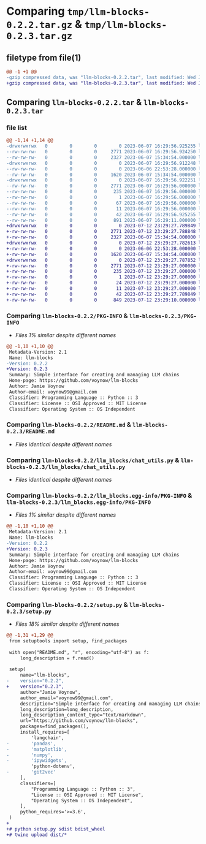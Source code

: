# Comparing `tmp/llm-blocks-0.2.2.tar.gz` & `tmp/llm-blocks-0.2.3.tar.gz`

## filetype from file(1)

```diff
@@ -1 +1 @@
-gzip compressed data, was "llm-blocks-0.2.2.tar", last modified: Wed Jun  7 16:29:56 2023, max compression
+gzip compressed data, was "llm-blocks-0.2.3.tar", last modified: Wed Jul 12 23:29:27 2023, max compression
```

## Comparing `llm-blocks-0.2.2.tar` & `llm-blocks-0.2.3.tar`

### file list

```diff
@@ -1,14 +1,14 @@
-drwxrwxrwx   0        0        0        0 2023-06-07 16:29:56.925255 llm-blocks-0.2.2/
--rw-rw-rw-   0        0        0     2771 2023-06-07 16:29:56.924250 llm-blocks-0.2.2/PKG-INFO
--rw-rw-rw-   0        0        0     2327 2023-06-07 15:34:54.000000 llm-blocks-0.2.2/README.md
-drwxrwxrwx   0        0        0        0 2023-06-07 16:29:56.912248 llm-blocks-0.2.2/llm_blocks/
--rw-rw-rw-   0        0        0        0 2023-06-06 22:53:28.000000 llm-blocks-0.2.2/llm_blocks/__init__.py
--rw-rw-rw-   0        0        0     1620 2023-06-07 15:34:54.000000 llm-blocks-0.2.2/llm_blocks/chat_utils.py
-drwxrwxrwx   0        0        0        0 2023-06-07 16:29:56.922251 llm-blocks-0.2.2/llm_blocks.egg-info/
--rw-rw-rw-   0        0        0     2771 2023-06-07 16:29:56.000000 llm-blocks-0.2.2/llm_blocks.egg-info/PKG-INFO
--rw-rw-rw-   0        0        0      235 2023-06-07 16:29:56.000000 llm-blocks-0.2.2/llm_blocks.egg-info/SOURCES.txt
--rw-rw-rw-   0        0        0        1 2023-06-07 16:29:56.000000 llm-blocks-0.2.2/llm_blocks.egg-info/dependency_links.txt
--rw-rw-rw-   0        0        0       67 2023-06-07 16:29:56.000000 llm-blocks-0.2.2/llm_blocks.egg-info/requires.txt
--rw-rw-rw-   0        0        0       11 2023-06-07 16:29:56.000000 llm-blocks-0.2.2/llm_blocks.egg-info/top_level.txt
--rw-rw-rw-   0        0        0       42 2023-06-07 16:29:56.925255 llm-blocks-0.2.2/setup.cfg
--rw-rw-rw-   0        0        0      891 2023-06-07 16:29:11.000000 llm-blocks-0.2.2/setup.py
+drwxrwxrwx   0        0        0        0 2023-07-12 23:29:27.789849 llm-blocks-0.2.3/
+-rw-rw-rw-   0        0        0     2771 2023-07-12 23:29:27.788848 llm-blocks-0.2.3/PKG-INFO
+-rw-rw-rw-   0        0        0     2327 2023-06-07 15:34:54.000000 llm-blocks-0.2.3/README.md
+drwxrwxrwx   0        0        0        0 2023-07-12 23:29:27.782613 llm-blocks-0.2.3/llm_blocks/
+-rw-rw-rw-   0        0        0        0 2023-06-06 22:53:28.000000 llm-blocks-0.2.3/llm_blocks/__init__.py
+-rw-rw-rw-   0        0        0     1620 2023-06-07 15:34:54.000000 llm-blocks-0.2.3/llm_blocks/chat_utils.py
+drwxrwxrwx   0        0        0        0 2023-07-12 23:29:27.787852 llm-blocks-0.2.3/llm_blocks.egg-info/
+-rw-rw-rw-   0        0        0     2771 2023-07-12 23:29:27.000000 llm-blocks-0.2.3/llm_blocks.egg-info/PKG-INFO
+-rw-rw-rw-   0        0        0      235 2023-07-12 23:29:27.000000 llm-blocks-0.2.3/llm_blocks.egg-info/SOURCES.txt
+-rw-rw-rw-   0        0        0        1 2023-07-12 23:29:27.000000 llm-blocks-0.2.3/llm_blocks.egg-info/dependency_links.txt
+-rw-rw-rw-   0        0        0       24 2023-07-12 23:29:27.000000 llm-blocks-0.2.3/llm_blocks.egg-info/requires.txt
+-rw-rw-rw-   0        0        0       11 2023-07-12 23:29:27.000000 llm-blocks-0.2.3/llm_blocks.egg-info/top_level.txt
+-rw-rw-rw-   0        0        0       42 2023-07-12 23:29:27.789849 llm-blocks-0.2.3/setup.cfg
+-rw-rw-rw-   0        0        0      849 2023-07-12 23:29:10.000000 llm-blocks-0.2.3/setup.py
```

### Comparing `llm-blocks-0.2.2/PKG-INFO` & `llm-blocks-0.2.3/PKG-INFO`

 * *Files 1% similar despite different names*

```diff
@@ -1,10 +1,10 @@
 Metadata-Version: 2.1
 Name: llm-blocks
-Version: 0.2.2
+Version: 0.2.3
 Summary: Simple interface for creating and managing LLM chains
 Home-page: https://github.com/voynow/llm-blocks
 Author: Jamie Voynow
 Author-email: voynow99@gmail.com
 Classifier: Programming Language :: Python :: 3
 Classifier: License :: OSI Approved :: MIT License
 Classifier: Operating System :: OS Independent
```

### Comparing `llm-blocks-0.2.2/README.md` & `llm-blocks-0.2.3/README.md`

 * *Files identical despite different names*

### Comparing `llm-blocks-0.2.2/llm_blocks/chat_utils.py` & `llm-blocks-0.2.3/llm_blocks/chat_utils.py`

 * *Files identical despite different names*

### Comparing `llm-blocks-0.2.2/llm_blocks.egg-info/PKG-INFO` & `llm-blocks-0.2.3/llm_blocks.egg-info/PKG-INFO`

 * *Files 1% similar despite different names*

```diff
@@ -1,10 +1,10 @@
 Metadata-Version: 2.1
 Name: llm-blocks
-Version: 0.2.2
+Version: 0.2.3
 Summary: Simple interface for creating and managing LLM chains
 Home-page: https://github.com/voynow/llm-blocks
 Author: Jamie Voynow
 Author-email: voynow99@gmail.com
 Classifier: Programming Language :: Python :: 3
 Classifier: License :: OSI Approved :: MIT License
 Classifier: Operating System :: OS Independent
```

### Comparing `llm-blocks-0.2.2/setup.py` & `llm-blocks-0.2.3/setup.py`

 * *Files 18% similar despite different names*

```diff
@@ -1,31 +1,29 @@
 from setuptools import setup, find_packages
 
 with open("README.md", "r", encoding="utf-8") as f:
     long_description = f.read()
 
 setup(
     name="llm-blocks",
-    version="0.2.2",
+    version="0.2.3",
     author="Jamie Voynow",
     author_email="voynow99@gmail.com",
     description="Simple interface for creating and managing LLM chains",
     long_description=long_description,
     long_description_content_type="text/markdown",
     url="https://github.com/voynow/llm-blocks",
     packages=find_packages(),
     install_requires=[
         'langchain',
-        'pandas',
-        'matplotlib',
-        'numpy',
-        'ipywidgets',
         'python-dotenv',
-        'git2vec'
     ],
     classifiers=[
         "Programming Language :: Python :: 3",
         "License :: OSI Approved :: MIT License",
         "Operating System :: OS Independent",
     ],
     python_requires='>=3.6',
 )
+
+# python setup.py sdist bdist_wheel
+# twine upload dist/*
```

